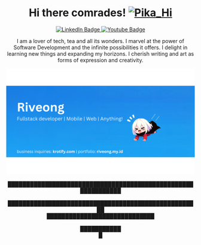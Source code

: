 <html>
<h1 align="center">Hi there comrades! <a href="https://emoji.gg/emoji/1545-pika-hi"><img src="https://cdn3.emoji.gg/emojis/1545-pika-hi.gif" width="32px" height="32px" alt="Pika_Hi"></a></h1>
<div id="badges" align="center">
  <a href="https://www.linkedin.com/in/ong-gabriel-riverine-susanto-8994b2266">
    <img src="https://img.shields.io/badge/LinkedIn-blue?style=for-the-badge&logo=linkedin&logoColor=white" alt="LinkedIn Badge"/>
  </a>
  <a href="https://www.youtube.com/@Shoulmx">
    <img src="https://img.shields.io/badge/YouTube-red?style=for-the-badge&logo=youtube&logoColor=white" alt="Youtube Badge"/>
  </a>

</div>
<p align="center">I am a lover of tech, tea and all its wonders. I marvel at the power of Software Development and the infinite possibilities it offers. I delight in learning new things and expanding my horizons. I cherish writing and art as forms of expression and creativity.</p>




<img src="./images/riveong.png">

</html>
<p align="center">█████████████████████████████████████████████████████████████<br><br>████████████████████████████████████████████████████<br>█████████████████████████████<br><br>███████████<br>█</p>
